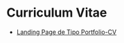 # Curriculum Vitae

- [Landing Page de Tipo Portfolio-CV](https://FabianTatum.github.io./FabianPalacios/Portfolio-CV)